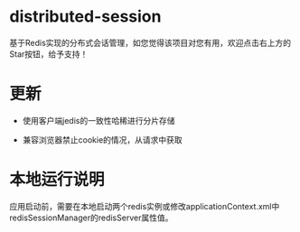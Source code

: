 # distributed-session
基于Redis实现的分布式会话管理，如您觉得该项目对您有用，欢迎点击右上方的Star按钮，给予支持！

# 更新
- 使用客户端jedis的一致性哈稀进行分片存储

- 兼容浏览器禁止cookie的情况，从请求中获取

# 本地运行说明
应用启动前，需要在本地启动两个redis实例或修改applicationContext.xml中redisSessionManager的redisServer属性值。
